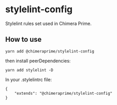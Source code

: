 # stylelint-config

Stylelint rules set used in Chimera Prime.

## How to use

```
yarn add @chimeraprime/stylelint-config
```

then install peerDependencies:

```
yarn add stylelint -D
```

In your .stylelintrc file:
```
{
    "extends": "@chimeraprime/stylelint-config"
}
```
